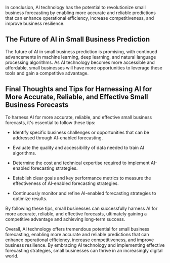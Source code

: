 
In conclusion, AI technology has the potential to revolutionize small business forecasting by enabling more accurate and reliable predictions that can enhance operational efficiency, increase competitiveness, and improve business resilience.

The Future of AI in Small Business Prediction
---------------------------------------------

The future of AI in small business prediction is promising, with continued advancements in machine learning, deep learning, and natural language processing algorithms. As AI technology becomes more accessible and affordable, small businesses will have more opportunities to leverage these tools and gain a competitive advantage.

Final Thoughts and Tips for Harnessing AI for More Accurate, Reliable, and Effective Small Business Forecasts
-------------------------------------------------------------------------------------------------------------

To harness AI for more accurate, reliable, and effective small business forecasts, it's essential to follow these tips:

* Identify specific business challenges or opportunities that can be addressed through AI-enabled forecasting.

* Evaluate the quality and accessibility of data needed to train AI algorithms.

* Determine the cost and technical expertise required to implement AI-enabled forecasting strategies.

* Establish clear goals and key performance metrics to measure the effectiveness of AI-enabled forecasting strategies.

* Continuously monitor and refine AI-enabled forecasting strategies to optimize results.

By following these tips, small businesses can successfully harness AI for more accurate, reliable, and effective forecasts, ultimately gaining a competitive advantage and achieving long-term success.

Overall, AI technology offers tremendous potential for small business forecasting, enabling more accurate and reliable predictions that can enhance operational efficiency, increase competitiveness, and improve business resilience. By embracing AI technology and implementing effective forecasting strategies, small businesses can thrive in an increasingly digital world.